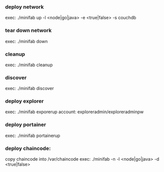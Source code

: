 ### deploy network
exec: ./minifab up -l <node|go|java> -e <true|false>  -s couchdb 

### tear down network
exec: ./minifab down

### cleanup
exec: ./minifab cleanup

### discover
exec: ./minifab discover

### deploy explorer
exec: ./minifab exporerup
account: exploreradmin/exploreradminpw

### deploy portainer
exec: ./minifab portainerup

### deploy chaincode:
copy chaincode into /var/chaincode
exec: ./minifab -n <ccname> -l <node|go|java> -d <true|false>
